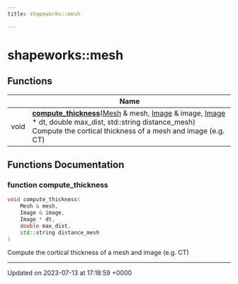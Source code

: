 ```yaml
---
title: shapeworks::mesh

---
```


# shapeworks::mesh



## Functions

|                | Name           |
| -------------- | -------------- |
| void | **[compute_thickness](../Namespaces/namespaceshapeworks_1_1mesh.md#function-compute-thickness)**([Mesh](../Classes/classshapeworks_1_1Mesh.md) & mesh, [Image](../Classes/classshapeworks_1_1Image.md) & image, [Image](../Classes/classshapeworks_1_1Image.md) * dt, double max_dist, std::string distance_mesh)<br>Compute the cortical thickness of a mesh and image (e.g. CT)  |


## Functions Documentation

### function compute_thickness

```cpp
void compute_thickness(
    Mesh & mesh,
    Image & image,
    Image * dt,
    double max_dist,
    std::string distance_mesh
)
```

Compute the cortical thickness of a mesh and image (e.g. CT) 





-------------------------------

Updated on 2023-07-13 at 17:18:59 +0000